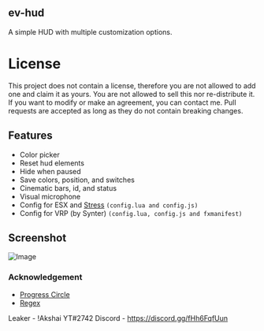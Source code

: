 ## ev-hud
A simple HUD with multiple customization options.

# License
This project does not contain a license, therefore you are not allowed to add one and claim it as yours. You are not allowed to sell this nor re-distribute it. If you want to modify or make an agreement, you can contact me. Pull requests are accepted as long as they do not contain breaking changes. 

## Features
 - Color picker
 - Reset hud elements
 - Hide when paused
 - Save colors, position, and switches
 - Cinematic bars, id, and status
 - Visual microphone
 - Config for ESX and [Stress](https://github.com/utkuali/Stress-System-by-utku) `(config.lua and config.js)`
 - Config for VRP (by Synter) `(config.lua, config.js and fxmanifest)`

## Screenshot
![Image](https://imgur.com/zcf5Ewd.png)

### Acknowledgement
- [Progress Circle](https://github.com/nafing/esx_nafing_hud/blob/master/html/main.js#L59)
- [Regex](https://stackoverflow.com/a/3627747)

Leaker - !Akshai YT#2742 Discord - https://discord.gg/fHh6FqfUun
